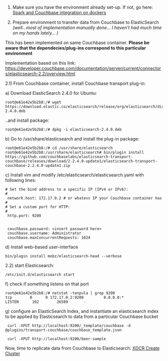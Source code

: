 1) Make sure you have the environment already set-up. If not, go here:
 [Spark and Couchbase integration on dockers](https://github.com/Satanette/Spark-Couchbase-Integration-on-Dockers-) 


2) Prepare environment to transfer data from Couchbase to ElasticSearch <i> (well...most of implementation manually done... I haven't had much time on my hands lately... )</i>

This has been implemented on same Couchbase container. 
<b>Please be aware that the dependecies/plug-ins correspond to this particular environment</b>


Implementation based on this link: https://developer.couchbase.com/documentation/server/current/connectors/elasticsearch-2.2/overview.html 

2.1) From Couchbase container, install Couchbase transport plug-in:

a) Download ElasticSearch 2.4.0 for Ubuntu:

```
root@e61e42e5b2b8:/# wget https://download.elastic.co/elasticsearch/release/org/elasticsearch/distribution/deb/elasticsearch/2.4.0/elasticsearch-2.4.0.deb
```

..and install package:
```
root@e61e42e5b2b8:/# dpkg -i elasticsearch-2.4.0.deb
```

b) Go to /usr/share/elasticsearch and install the plug-in package:
```
root@e61e42e5b2b8:/# cd /usr/share/elasticsearch
root@e61e42e5b2b8:/usr/share/elasticsearch# bin/plugin install https://github.com/couchbaselabs/elasticsearch-transport-couchbase/releases/download/2.2.4.0-update1/elasticsearch-transport-couchbase-2.2.4.0-update1.zip
```

c) Install vim and modify /etc/elasticsearch/elasticsearch.yaml with following lines:

```
# Set the bind address to a specific IP (IPv4 or IPv6):
#
 network.host: 172.17.0.2 # or whatevs IP your Couchbase container has
#
# Set a custom port for HTTP:
#
 http.port: 9200


 couchbase.password: <insert password here>
 couchbase.username: Administrator
 couchbase.maxConcurrentRequests: 1024

```
d) Install web-based user-interface

```
bin/plugin install mobz/elasticsearch-head --verbose
```

2.2) start Elasticsearch:

```
/etc/init.d/elasticsearch start
```

f) check if something listens on that port

```
root@e61e42e5b2b8:/# netstat -tenpula | grep 9200
tcp        0      0 172.17.0.2:9200         0.0.0.0:*               LISTEN      102        26589       -    

```
g) configure an ElasticSearch Index, and instantiate an elasticsearch index
to be applied by Elasticsearch to data from a particular Couchbase bucket 

```
 curl -XPUT http://localhost:9200/_template/couchbase -d  @plugins/transport-couchbase/couchbase_template.json
 
 curl -XPUT http://localhost:9200/beer-sample
 ```

Now, time to replicate data from Couchbase to Elasticsearch: [XDCR Create Cluster](https://github.com/Satanette/Couchbase-replication-to-ElasticSearch-and-Spark/blob/master/XDCR_CreateCluster.md)
